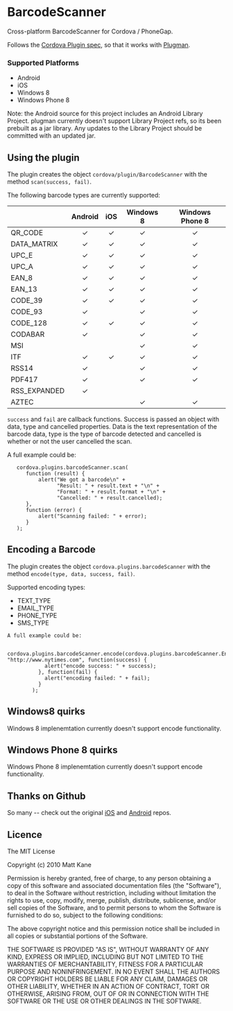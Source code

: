 BarcodeScanner
==============

Cross-platform BarcodeScanner for Cordova / PhoneGap.

Follows the [Cordova Plugin spec](http://cordova.apache.org/docs/en/3.0.0/plugin_ref_spec.md), so that it works with [Plugman](https://github.com/apache/cordova-plugman).

### Supported Platforms

- Android
- iOS
- Windows 8
- Windows Phone 8

Note: the Android source for this project includes an Android Library Project.
plugman currently doesn't support Library Project refs, so its been
prebuilt as a jar library. Any updates to the Library Project should be
committed with an updated jar.

## Using the plugin ##
The plugin creates the object `cordova/plugin/BarcodeScanner` with the method `scan(success, fail)`. 

The following barcode types are currently supported:

|               | Android | iOS  | Windows 8 | Windows Phone 8 |
| ------------- |:-------:|:----:|:---------:|:---------------:|
| QR_CODE       | ✓       | ✓    | ✓         | ✓               |
| DATA_MATRIX   | ✓       | ✓    | ✓         | ✓               |
| UPC_E         | ✓       | ✓    | ✓         | ✓               |
| UPC_A         | ✓       | ✓    | ✓         | ✓               |
| EAN_8         | ✓       | ✓    | ✓         | ✓               |
| EAN_13        | ✓       | ✓    | ✓         | ✓               |
| CODE_39       | ✓       | ✓    | ✓         | ✓               |
| CODE_93       | ✓       |      | ✓         | ✓               |
| CODE_128      | ✓       | ✓    | ✓         | ✓               |
| CODABAR       | ✓       |      | ✓         | ✓               |
| MSI           |         |      | ✓         | ✓               |
| ITF           | ✓       | ✓    | ✓         | ✓               |
| RSS14         | ✓       |      | ✓         | ✓               |
| PDF417        | ✓       |      | ✓         | ✓               |
| RSS_EXPANDED  | ✓       |      |           |                 |
| AZTEC         |         |      | ✓         | ✓               |


`success` and `fail` are callback functions. Success is passed an object with data, type and cancelled properties. Data is the text representation of the barcode data, type is the type of barcode detected and cancelled is whether or not the user cancelled the scan.

A full example could be:
```
   cordova.plugins.barcodeScanner.scan(
      function (result) {
          alert("We got a barcode\n" +
                "Result: " + result.text + "\n" +
                "Format: " + result.format + "\n" +
                "Cancelled: " + result.cancelled);
      }, 
      function (error) {
          alert("Scanning failed: " + error);
      }
   );
```

## Encoding a Barcode ##

The plugin creates the object `cordova.plugins.barcodeScanner` with the method `encode(type, data, success, fail)`. 

Supported encoding types:

* TEXT_TYPE
* EMAIL_TYPE
* PHONE_TYPE
* SMS_TYPE

```
A full example could be:

   cordova.plugins.barcodeScanner.encode(cordova.plugins.barcodeScanner.Encode.TEXT_TYPE, "http://www.nytimes.com", function(success) {
            alert("encode success: " + success);
          }, function(fail) {
            alert("encoding failed: " + fail);
          }
        );
```

## Windows8 quirks ##
Windows 8 implenemtation currently doesn't support encode functionality.

## Windows Phone 8 quirks ##
Windows Phone 8 implenemtation currently doesn't support encode functionality.

## Thanks on Github ##

So many -- check out the original [iOS](https://github.com/phonegap/phonegap-plugins/tree/DEPRECATED/iOS/BarcodeScanner) and [Android](https://github.com/phonegap/phonegap-plugins/tree/DEPRECATED/Android/BarcodeScanner) repos.


## Licence ##

The MIT License

Copyright (c) 2010 Matt Kane

Permission is hereby granted, free of charge, to any person obtaining a copy
of this software and associated documentation files (the "Software"), to deal
in the Software without restriction, including without limitation the rights
to use, copy, modify, merge, publish, distribute, sublicense, and/or sell
copies of the Software, and to permit persons to whom the Software is
furnished to do so, subject to the following conditions:

The above copyright notice and this permission notice shall be included in
all copies or substantial portions of the Software.

THE SOFTWARE IS PROVIDED "AS IS", WITHOUT WARRANTY OF ANY KIND, EXPRESS OR
IMPLIED, INCLUDING BUT NOT LIMITED TO THE WARRANTIES OF MERCHANTABILITY,
FITNESS FOR A PARTICULAR PURPOSE AND NONINFRINGEMENT. IN NO EVENT SHALL THE
AUTHORS OR COPYRIGHT HOLDERS BE LIABLE FOR ANY CLAIM, DAMAGES OR OTHER
LIABILITY, WHETHER IN AN ACTION OF CONTRACT, TORT OR OTHERWISE, ARISING FROM,
OUT OF OR IN CONNECTION WITH THE SOFTWARE OR THE USE OR OTHER DEALINGS IN
THE SOFTWARE.
